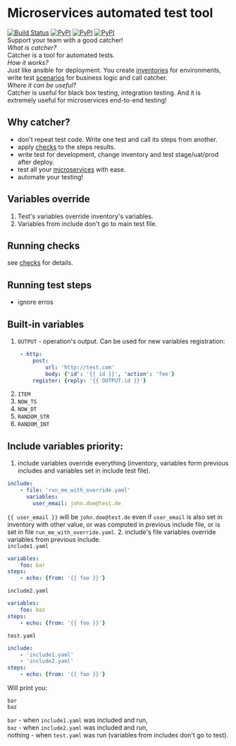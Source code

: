 # Microservices automated test tool
[![Build Status](https://travis-ci.org/comtihon/catcher.svg?branch=master)](https://travis-ci.org/comtihon/catcher)
[![PyPI](https://img.shields.io/pypi/v/catcher.svg)](https://pypi.python.org/pypi/catcher)
[![PyPI](https://img.shields.io/pypi/pyversions/catcher.svg)](https://pypi.python.org/pypi/catcher)
[![PyPI](https://img.shields.io/pypi/wheel/catcher.svg)](https://pypi.python.org/pypi/catcher)  
Support your team with a good catcher!  
_What is catcher?_    
Catcher is a tool for automated tests.  
_How it works?_  
Just like ansible for deployment. You create [inventories](doc/inventory.md) for environments,
write test [scenarios](doc/tests.md) for business logic and call catcher.  
_Where it can be useful?_  
Catcher is useful for black box testing, integration testing. And it is extremely useful for 
microservices end-to-end testing!  

## Why catcher?
* don't repeat test code. Write one test and call its steps from another.
* apply [checks](doc/checks.md) to the steps results.
* write test for development, change inventory and test stage/uat/prod after deploy.
* test all your [microservices](doc/microservices.md) with ease.
* automate your testing!

## Variables override
1. Test's variables override inventory's variables.
2. Variables from include don't go to main test file.

## Running checks
see [checks](doc/checks.md) for details.

## Running test steps
* ignore erros

## Built-in variables
1. `OUTPUT` - operation's output. Can be used for new variables registration:
```yaml
    - http: 
        post: 
            url: 'http://test.com'
            body: {'id': '{{ id }}', 'action': 'fee'}
        register: {reply: '{{ OUTPUT.id }}'}
```
2. `ITEM`
3. `NOW_TS`
3. `NOW_DT`
3. `RANDOM_STR`
3. `RANDOM_INT`

## Include variables priority:
1. include variables override everything (inventory, variables form previous includes and variables
set in include test file).
```yaml
include: 
    - file: 'run_me_with_override.yaml'
      variables:
        user_email: john.doe@test.de
```
`{{ user_email }}` will be `john.doe@test.de` even if `user_email` is also set in inventory with other
value, or was computed in previous include file, or is set in file `run_me_with_override.yaml`.
2. include's file variables override variables from previous include.  
`include1.yaml`
```yaml
variables:
    foo: bar
steps:
    - echo: {from: '{{ foo }}'}
```
`include2.yaml`
```yaml
variables:
    foo: baz
steps:
    - echo: {from: '{{ foo }}'}
```
`test.yaml`
```yaml
include:
    - 'include1.yaml'
    - 'include2.yaml'
steps:
    - echo: {from: '{{ foo }}'}
```
Will print you:
```
bar
baz

```
`bar` - when `include1.yaml` was included and run,  
`baz` - when `include2.yaml` was included and run,  
nothing - when `test.yaml` was run (variables from includes don't go to test).
